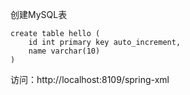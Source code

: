
创建MySQL表
```mysql
create table hello (
    id int primary key auto_increment,
    name varchar(10)
)
```

访问：http://localhost:8109/spring-xml

